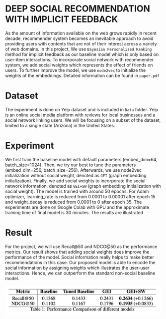 # DEEP SOCIAL RECOMMENDATION WITH IMPLICIT FEEDBACK

As the amount of information available on the web grows rapidly in recent decade, recommender system becomes an inevitable approach to avoid providing users with contents that are not of their interest across a variety of web domains. In this project, We use `Bayesian Personalized Ranking` method for implicit feedback as our baseline model which is only based on user-item interactions. To incorporate social network with recommender system, we add social weights which represents the effect of friends on users. To further improve the model, we use `node2vec` to initialize the weights of the embeddings. Detailed information can be found in `paper.pdf`

# Dataset 
The experiment is done on Yelp dataset and is included in `Data` folder. Yelp is an online social media platform with reviews for local businesses and a social network linking users. We will be focusing on a subset of the dataset, limited to a single state (Arizona) in the United States. 

# Experiment

We first train the baseline model with default parameters (embed_dim=64, batch_size=1024). Then, we try our best to tune the parameters (embed_dim=256, batch_size=256). Afterwards, we use node2vec initialization without social weight, denoted as `GEI` (graph embedding initialization). Finally, we add social weights to incorporate the social network information, denoted as `GEI+SW` (graph embedding initialization with social weight). The model is trained with around 50 epochs. For Adam optimizer, learning_rate is reduced from 0.0001 to 0.00001 after epoch 15 and weight_decay is reduced from 0.0001 to 0 after epoch 35. The experiments are done on Google Colab with GPU and the approximate training time of final model is 30 minutes. The results are illustrated 

# Result
For the project, we will use Recall@50 and NDCG@50 as the performance metrics. Our result shows that adding social weights does improve the performance of the model. Social information really helps to make better recommendations in this case. Our proposed model is able to encode the social
information by assigning weights which illustrates the user-user interactions. Hence, we can outperform the standard non-social baseline model.

![table.png](images/table.png)

